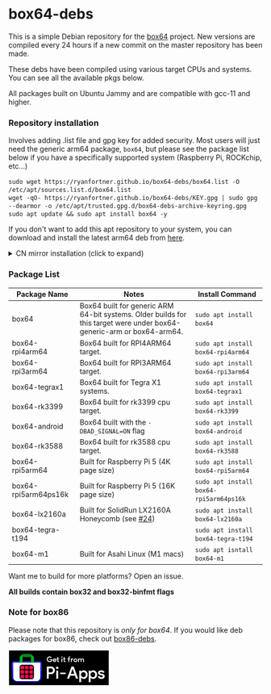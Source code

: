 # box64-debs

This is a simple Debian repository for the [box64](https://github.com/ptitSeb/box64) project. New versions are compiled every 24 hours if a new commit on the master repository has been made.

These debs have been compiled using various target CPUs and systems. You can see all the available pkgs below.

All packages built on Ubuntu Jammy and are compatible with gcc-11 and higher.

### Repository installation
Involves adding .list file and gpg key for added security. Most users will just need the generic arm64 package, `box64`, but please see the package list below if you have a specifically supported system (Raspberry Pi, ROCKchip, etc...)
```
sudo wget https://ryanfortner.github.io/box64-debs/box64.list -O /etc/apt/sources.list.d/box64.list
wget -qO- https://ryanfortner.github.io/box64-debs/KEY.gpg | sudo gpg --dearmor -o /etc/apt/trusted.gpg.d/box64-debs-archive-keyring.gpg 
sudo apt update && sudo apt install box64 -y
```
If you don't want to add this apt repository to your system, you can download and install the latest arm64 deb from [here](https://github.com/ryanfortner/box64-debs/tree/master/debian).

<details>
<summary>CN mirror installation (click to expand)</summary>
<br>

Only for users in CN areas where GitHub is blocked. ***Disclaimer: I do not run this, use at your own risk***
```
sudo wget https://cdn05042023.gitlink.org.cn/shenmo7192/box64-debs/raw/branch/master/box64-CN.list -O /etc/apt/sources.list.d/box64.list
wget -qO- https://cdn05042023.gitlink.org.cn/shenmo7192/box64-debs/raw/branch/master/KEY.gpg | sudo gpg --dearmor -o /etc/apt/trusted.gpg.d/box64-debs-archive-keyring.gpg 
sudo apt update
```
Alternatively, download the latest arm64 deb from [here](https://cdn05042023.gitlink.org.cn/shenmo7192/box64-debs/src/branch/master/debian).

</details>

### Package List
Package Name | Notes | Install Command |
------------ | ------------- | ------------- |
| box64 | Box64 built for generic ARM 64-bit systems. Older builds for this target were under box64-generic-arm or box64-arm64. | `sudo apt install box64` |
| box64-rpi4arm64 | Box64 built for RPI4ARM64 target. | `sudo apt install box64-rpi4arm64` |
| box64-rpi3arm64 | Box64 built for RPI3ARM64 target. | `sudo apt install box64-rpi3arm64` |
| box64-tegrax1 | Box64 built for Tegra X1 systems. | `sudo apt install box64-tegrax1` |
| box64-rk3399 | Box64 built for rk3399 cpu target. | `sudo apt install box64-rk3399` |
| box64-android | Box64 built with the `-DBAD_SIGNAL=ON` flag | `sudo apt install box64-android` |
| box64-rk3588  | Box64 built for rk3588 cpu target. | `sudo apt install box64-rk3588` |
| box64-rpi5arm64  | Built for Raspberry Pi 5 (4K page size) | `sudo apt install box64-rpi5arm64` |
| box64-rpi5arm64ps16k  | Built for Raspberry Pi 5 (16K page size) | `sudo apt install box64-rpi5arm64ps16k` |
| box64-lx2160a  | Built for SolidRun LX2160A Honeycomb (see [#24](https://github.com/ryanfortner/box64-debs/issues/24)) | `sudo apt install box64-lx2160a` |
| box64-tegra-t194  | | `sudo apt install box64-tegra-t194` |
| box64-m1  | Built for Asahi Linux (M1 macs) | `sudo apt isntall box64-m1` |

Want me to build for more platforms? Open an issue. 

**All builds contain box32 and box32-binfmt flags**

### Note for box86

Please note that this repository is *only for box64*. If you would like deb packages for box86, check out [box86-debs](https://github.com/ryanfortner/box86-debs).

[![badge](https://github.com/Botspot/pi-apps/blob/master/icons/badge.png?raw=true)](https://github.com/Botspot/pi-apps)  
